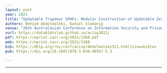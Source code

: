 ```yaml
---
layout: post
year: 2021
title: "Updatable Trapdoor SPHFs: Modular Construction of Updatable Zero-Knowledge Arguments and More"
authors: Behzad Abdolmaleki, Daniel Slamanig
venue: "26th Australasian Conference on Information Security and Privacy - ACISP 2021 (virtual)"
vurl: https://data61dsslab.github.io/acisp2021/
pdf: https://eprint.iacr.org/2021/1360.pdf
web: https://eprint.iacr.org/2021/1360
bib: https://dblp.org/rec/conf/acisp/AbdolmalekiS21.html?view=bibtex
pub: https://doi.org/10.1007/978-3-030-90567-5_3

---
```


---


